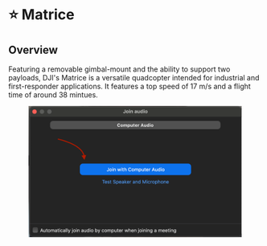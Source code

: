 # ⭐ Matrice

## Overview

Featuring a removable gimbal-mount and the ability to support two payloads, DJI's Matrice is a versatile quadcopter intended for industrial and first-responder applications.  It features a top speed of 17 m/s and a flight time of around 38 mintues.

<figure><img src="../../.gitbook/assets/image (19).png" alt=""><figcaption></figcaption></figure>

